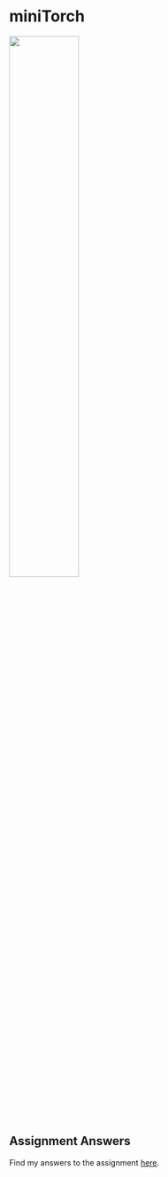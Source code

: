 # miniTorch

<img src="https://minitorch.github.io/minitorch.svg" width="50%">

## Assignment Answers

Find my answers to the assignment [here](./Assignment.md).
